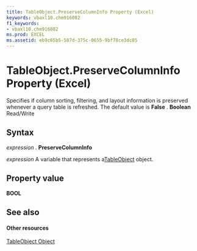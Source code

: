 ```yaml
---
title: TableObject.PreserveColumnInfo Property (Excel)
keywords: vbaxl10.chm916082
f1_keywords:
- vbaxl10.chm916082
ms.prod: EXCEL
ms.assetid: eb9c65b5-587d-375c-0655-9bf78ce3dc85
---
```



# TableObject.PreserveColumnInfo Property (Excel)

Specifies if column sorting, filtering, and layout information is preserved whenever a query table is refreshed. The default value is  **False** . **Boolean** Read/Write


## Syntax

 _expression_ . **PreserveColumnInfo**

 _expression_ A variable that represents a[TableObject](modeltable-object-excel.md) object.


## Property value

 **BOOL**


## See also


#### Other resources



[TableObject Object](modeltable-object-excel.md)


